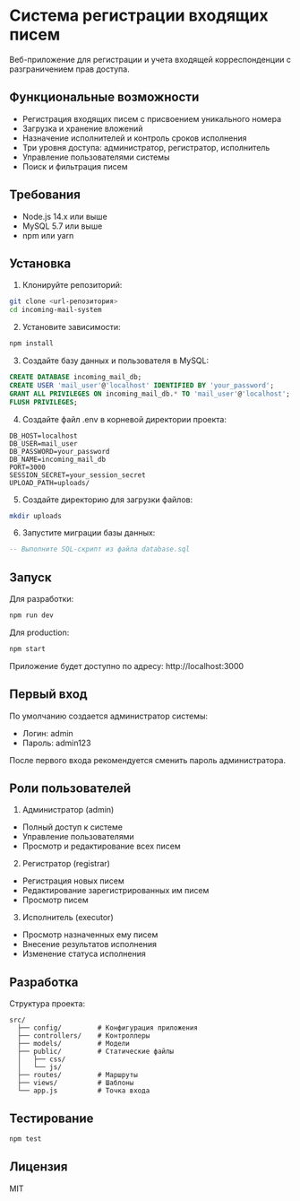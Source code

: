 # Система регистрации входящих писем

Веб-приложение для регистрации и учета входящей корреспонденции с разграничением прав доступа.

## Функциональные возможности

- Регистрация входящих писем с присвоением уникального номера
- Загрузка и хранение вложений
- Назначение исполнителей и контроль сроков исполнения
- Три уровня доступа: администратор, регистратор, исполнитель
- Управление пользователями системы
- Поиск и фильтрация писем

## Требования

- Node.js 14.x или выше
- MySQL 5.7 или выше
- npm или yarn

## Установка

1. Клонируйте репозиторий:
```bash
git clone <url-репозитория>
cd incoming-mail-system
```

2. Установите зависимости:
```bash
npm install
```

3. Создайте базу данных и пользователя в MySQL:
```sql
CREATE DATABASE incoming_mail_db;
CREATE USER 'mail_user'@'localhost' IDENTIFIED BY 'your_password';
GRANT ALL PRIVILEGES ON incoming_mail_db.* TO 'mail_user'@'localhost';
FLUSH PRIVILEGES;
```

4. Создайте файл .env в корневой директории проекта:
```
DB_HOST=localhost
DB_USER=mail_user
DB_PASSWORD=your_password
DB_NAME=incoming_mail_db
PORT=3000
SESSION_SECRET=your_session_secret
UPLOAD_PATH=uploads/
```

5. Создайте директорию для загрузки файлов:
```bash
mkdir uploads
```

6. Запустите миграции базы данных:
```sql
-- Выполните SQL-скрипт из файла database.sql
```

## Запуск

Для разработки:
```bash
npm run dev
```

Для production:
```bash
npm start
```

Приложение будет доступно по адресу: http://localhost:3000

## Первый вход

По умолчанию создается администратор системы:
- Логин: admin
- Пароль: admin123

После первого входа рекомендуется сменить пароль администратора.

## Роли пользователей

1. Администратор (admin)
- Полный доступ к системе
- Управление пользователями
- Просмотр и редактирование всех писем

2. Регистратор (registrar)
- Регистрация новых писем
- Редактирование зарегистрированных им писем
- Просмотр писем

3. Исполнитель (executor)
- Просмотр назначенных ему писем
- Внесение результатов исполнения
- Изменение статуса исполнения

## Разработка

Структура проекта:
```
src/
  ├── config/         # Конфигурация приложения
  ├── controllers/    # Контроллеры
  ├── models/         # Модели
  ├── public/         # Статические файлы
  │   ├── css/
  │   └── js/
  ├── routes/         # Маршруты
  ├── views/          # Шаблоны
  └── app.js          # Точка входа
```

## Тестирование

```bash
npm test
```

## Лицензия

MIT